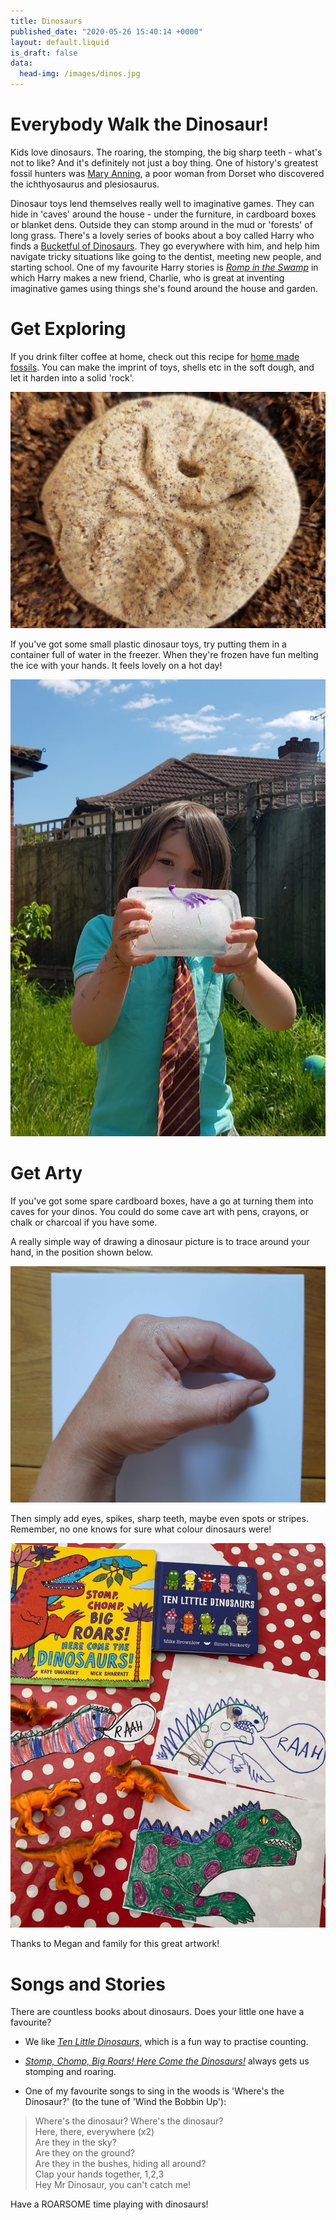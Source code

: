 ```yaml
---
title: Dinosaurs
published_date: "2020-05-26 15:40:14 +0000"
layout: default.liquid
is_draft: false
data:
  head-img: /images/dinos.jpg
---
```

# Everybody Walk the Dinosaur!

Kids love dinosaurs. The roaring, the stomping, the big sharp teeth - what's not to like? And it's definitely not just a boy thing. One of history's greatest fossil hunters was [Mary Anning](https://www.bbc.co.uk/bitesize/topics/zd8fv9q/articles/zf6vb82), a poor woman from Dorset who discovered the ichthyosaurus and plesiosaurus. 

Dinosaur toys lend themselves really well to imaginative games. They can hide in 'caves' around the house - under the furniture, in cardboard boxes or blanket dens. Outside they can stomp around in the mud or 'forests' of long grass. There's a lovely series of books about a boy called Harry who finds a [Bucketful of Dinosaurs](https://www.booktrust.org.uk/book/h/harry-and-the-bucketful-of-dinosaurs/). They go everywhere with him, and help him navigate tricky situations like going to the dentist, meeting new people, and starting school. One of my  favourite Harry stories is *[Romp in the Swamp](https://www.youtube.com/watch?v=XCXHuSEGuhc)* in which Harry makes a new friend, Charlie, who is great at inventing imaginative games using things she's found around the house and garden. 

# Get Exploring

If you drink filter coffee at home, check out this recipe for [home made fossils](https://www.bbc.co.uk/cbeebies/makes/presenters-making-a-fossil). You can make the imprint of toys, shells etc in the soft dough, and let it harden into a solid 'rock'.

![](/images/bugfossil.jpg)

If you've got some small plastic dinosaur toys, try putting them in a container full of water in the freezer. When they're frozen have fun melting the ice with your hands. It feels lovely on a hot day! 

![](/images/dinoice.jpg)

# Get Arty

If you've got some spare cardboard boxes, have a go at turning them into caves for your dinos. You could do some cave art with pens, crayons, or chalk or charcoal if you have some. 

A really simple way of drawing a dinosaur picture is to trace around your hand, in the position shown below. 

![](/images/hand.jpg)

Then simply add eyes, spikes, sharp teeth, maybe even spots or stripes. Remember, no one knows for sure what colour dinosaurs were! 

![](/images/dinopics.jpg)

Thanks to Megan and family for this great artwork! 

# Songs and Stories 

There are countless books about dinosaurs. Does your little one have a favourite?

* We like *[Ten Little Dinosaurs](https://www.youtube.com/watch?v=E7gNfVcelPE)*, which is a fun way to practise counting.

* *[Stomp, Chomp, Big Roars! Here Come the Dinosaurs!](https://www.youtube.com/watch?v=zDrYcnh-cV4)* always gets us stomping and roaring. 

* One of my favourite songs to sing in the woods is 'Where's the Dinosaur?' (to the tune of 'Wind the Bobbin Up'):
> Where's the dinosaur? Where's the dinosaur? <br>
Here, there, everywhere (x2)<br>
Are they in the sky?<br>
Are they on the ground?<br>
Are they in the bushes, hiding all around?<br>
Clap your hands together, 1,2,3<br>
Hey Mr Dinosaur, you can't catch me!<br>

Have a ROARSOME time playing with dinosaurs! 




